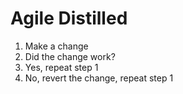 # Agile Distilled

1. Make a change
2. Did the change work?
3. Yes, repeat step 1
4. No, revert the change, repeat step 1
